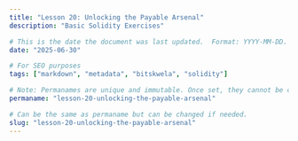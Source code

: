 ```yaml
---
title: "Lesson 20: Unlocking the Payable Arsenal"
description: "Basic Solidity Exercises"

# This is the date the document was last updated.  Format: YYYY-MM-DD.
date: "2025-06-30"

# For SEO purposes
tags: ["markdown", "metadata", "bitskwela", "solidity"]

# Note: Permanames are unique and immutable. Once set, they cannot be changed.  You may change the filename but not this.
permaname: "lesson-20-unlocking-the-payable-arsenal"

# Can be the same as permaname but can be changed if needed.
slug: "lesson-20-unlocking-the-payable-arsenal"
---
```

